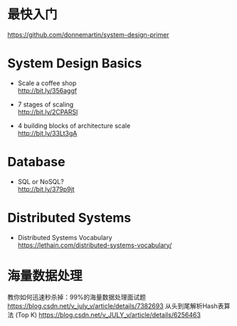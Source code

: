 # 最快入门
https://github.com/donnemartin/system-design-primer

# System Design Basics
- Scale a coffee shop\
  http://bit.ly/356aggf

- 7 stages of scaling\
  http://bit.ly/2CPARSl

- 4 building blocks of architecture scale\
  http://bit.ly/33Lt3gA

# Database
- SQL or NoSQL?\
  http://bit.ly/379p9jt


# Distributed Systems
- Distributed Systems Vocabulary\
  https://lethain.com/distributed-systems-vocabulary/

# 海量数据处理
教你如何迅速秒杀掉：99%的海量数据处理面试题
https://blog.csdn.net/v_july_v/article/details/7382693
从头到尾解析Hash表算法 (Top K)
https://blog.csdn.net/v_JULY_v/article/details/6256463


